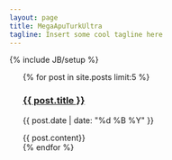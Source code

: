 ```yaml
---
layout: page
title: MegaApuTurkUltra
tagline: Insert some cool tagline here
---
```

{% include JB/setup %}

<ul class="posts">
  {% for post in site.posts limit:5 %}
    <h3><a href="{{ post.url }}">{{ post.title }}</a></h3>
    <p>{{ post.date | date: "%d %B %Y" }}</p>
    <div>{{ post.content}}</div>
  {% endfor %}
</ul>